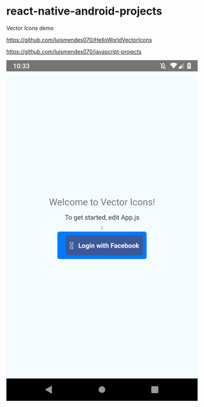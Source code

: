 # react-native-android-projects

Vector Icons demo

https://github.com/luismendes070/HelloWorldVectorIcons

https://github.com/luismendes070/javascript-projects

<a href="https://github.com/luismendes070/HelloWorldVectorIcons">
<img src="https://github.com/luismendes070/HelloWorldVectorIcons/blob/master/Screenshot_1549405990.png">
</a>
